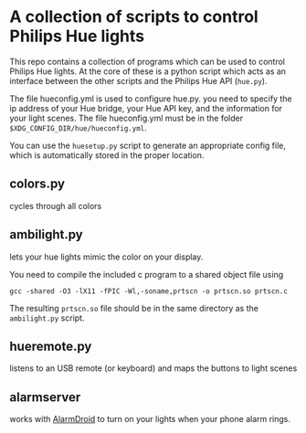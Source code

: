 # A collection of scripts to control Philips Hue lights

This repo contains a collection of programs which can be used to control
Philips Hue lights. At the core of these is a python script which acts as an
interface between the other scripts and the Philips Hue API (`hue.py`).

The file hueconfig.yml is used to configure hue.py. you need to specify the ip
address of your Hue bridge, your Hue API key, and the information for your
light scenes. The file hueconfig.yml must be in the folder
`$XDG_CONFIG_DIR/hue/hueconfig.yml`.

You can use the `huesetup.py` script to generate an appropriate config file,
which is automatically stored in the proper location.

## colors.py

cycles through all colors


## ambilight.py

lets your hue lights mimic the color on your display.

You need to compile the included c program to a shared object file using

    gcc -shared -O3 -lX11 -fPIC -Wl,-soname,prtscn -o prtscn.so prtscn.c

The resulting `prtscn.so` file should be in the same directory as the `ambilight.py` script.

## hueremote.py

listens to an USB remote (or keyboard) and maps the buttons to light scenes

## alarmserver

works with [AlarmDroid](https://github.com/Jereviendrai/alarmdroid) to turn on your lights when your phone alarm rings.

